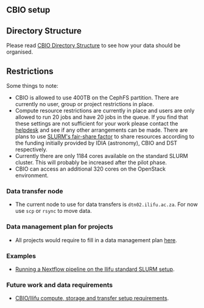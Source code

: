 ## CBIO setup

## Directory Structure

Please read [CBIO Directory Structure](/data/data_management#CBIO-directory-structure) to see how your data should be organised.

## Restrictions

Some things to note:
* CBIO is allowed to use 400TB on the CephFS partition. There are currently no user, group or project restrictions in place.
* Compute resource restrictions are currently in place and users are only allowed to run 20 jobs and have 20 jobs in the queue. If you find that these settings are not sufficient for your work please contact the [helpdesk](https://ilifu.freshdesk.com/support/home) and see if any other arrangements can be made. There are plans to use [SLURM's fair-share factor](https://slurm.schedmd.com/priority_multifactor.html#fairshare) to share resources according to the funding initially provided by IDIA (astronomy), CBIO and DST respectively.
* Currently there are only 1184 cores available on the standard SLURM cluster. This will probably be increased after the pilot phase.
* CBIO can access an additional 320 cores on the OpenStack environment.

### Data transfer node
* The current node to use for data transfers is `dtn02.ilifu.ac.za`. For now use `scp` or `rsync` to move data.

### Data management plan for projects
* All projects would require to fill in a data management plan [here](https://forms.gle/RMJuj5xJdfFRR6CZ8).

### Examples
* [Running a Nextflow pipeline on the Ilifu standard SLURM setup](https://github.com/grbot/run-fastqc/tree/ilifu).

### Future work and data requirements
* [CBIO/Ilifu compute, storage and transfer setup requirements](http://web.cbio.uct.ac.za/~gerrit/slides/CBIO-Ilifu-compute-storage-and-transfer-setup.pdf).